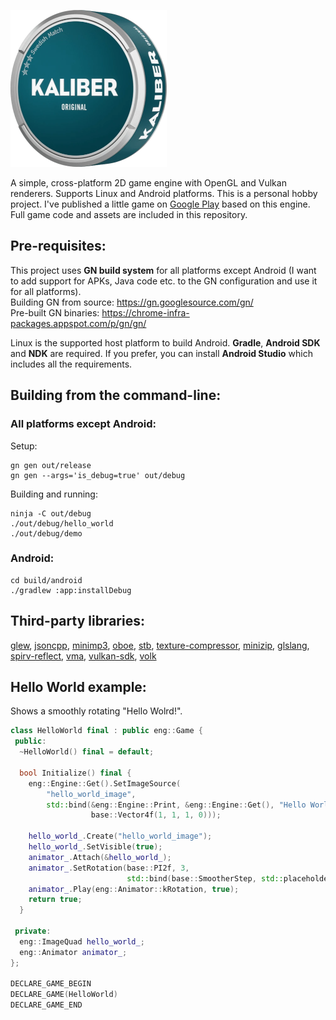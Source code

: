 ![Logo](kaliber.png)

A simple, cross-platform 2D game engine with OpenGL and Vulkan renderers.
Supports Linux and Android platforms.
This is a personal hobby project. I've published a little game on
[Google Play](https://play.google.com/store/apps/details?id=com.woom.game)
based on this engine. Full game code and assets are included in this repository.

## Pre-requisites:

This project uses **GN build system** for all platforms except Android
(I want to add support for APKs, Java code etc. to the GN configuration and use
it for all platforms). \
Building GN from source:
https://gn.googlesource.com/gn/ \
Pre-built GN binaries:
https://chrome-infra-packages.appspot.com/p/gn/gn/

Linux is the supported host platform to build Android. **Gradle**,
**Android SDK** and **NDK** are required. If you prefer, you can install
**Android Studio** which
includes all the requirements.

## Building from the command-line:

### All platforms except Android:
Setup:
```text
gn gen out/release
gn gen --args='is_debug=true' out/debug
```
Building and running:
```text
ninja -C out/debug
./out/debug/hello_world
./out/debug/demo
```
### Android:
```text
cd build/android
./gradlew :app:installDebug
```

## Third-party libraries:

[glew](https://github.com/nigels-com/glew),
[jsoncpp](https://github.com/open-source-parsers/jsoncpp),
[minimp3](https://github.com/lieff/minimp3),
[oboe](https://github.com/google/oboe),
[stb](https://github.com/nothings/stb),
[texture-compressor](https://github.com/auygun/kaliber/tree/master/src/third_party/texture_compressor),
[minizip](https://github.com/madler/zlib/tree/master/contrib/minizip),
[glslang](https://github.com/KhronosGroup/glslang),
[spirv-reflect](https://github.com/KhronosGroup/SPIRV-Reflect),
[vma](https://github.com/GPUOpen-LibrariesAndSDKs/VulkanMemoryAllocator),
[vulkan-sdk](https://vulkan.lunarg.com),
[volk](https://github.com/zeux/volk)

## Hello World example:

Shows a smoothly rotating "Hello Wolrd!".
```cpp
class HelloWorld final : public eng::Game {
 public:
  ~HelloWorld() final = default;

  bool Initialize() final {
    eng::Engine::Get().SetImageSource(
        "hello_world_image",
        std::bind(&eng::Engine::Print, &eng::Engine::Get(), "Hello World!",
                  base::Vector4f(1, 1, 1, 0)));

    hello_world_.Create("hello_world_image");
    hello_world_.SetVisible(true);
    animator_.Attach(&hello_world_);
    animator_.SetRotation(base::PI2f, 3,
                          std::bind(base::SmootherStep, std::placeholders::_1));
    animator_.Play(eng::Animator::kRotation, true);
    return true;
  }

 private:
  eng::ImageQuad hello_world_;
  eng::Animator animator_;
};

DECLARE_GAME_BEGIN
DECLARE_GAME(HelloWorld)
DECLARE_GAME_END
```
